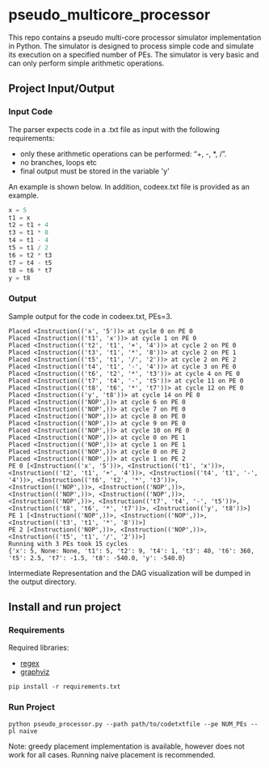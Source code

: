 # pseudo_multicore_processor

This repo contains a pseudo multi-core processor simulator implementation in Python. The simulator is designed to process simple code and simulate its execution on a specified number of PEs.
The simulator is very basic and can only perform simple arithmetic operations. 
## Project Input/Output

### Input Code
The parser expects code in a .txt file as input with the following requirements:
- only these arithmetic operations can be performed: “+, -, *,  /”.
- no branches, loops etc
- final output must be stored in the variable 'y'

An example is shown below. In addition, codeex.txt file is provided as an example.

```python
x = 5
t1 = x
t2 = t1 + 4
t3 = t1 * 8
t4 = t1 - 4
t5 = t1 / 2
t6 = t2 * t3
t7 = t4 - t5
t8 = t6 * t7
y = t8
```
### Output

Sample output for the code in codeex.txt, PEs=3.

```console
Placed <Instruction(('x', '5'))> at cycle 0 on PE 0
Placed <Instruction(('t1', 'x'))> at cycle 1 on PE 0
Placed <Instruction(('t2', 't1', '+', '4'))> at cycle 2 on PE 0
Placed <Instruction(('t3', 't1', '*', '8'))> at cycle 2 on PE 1
Placed <Instruction(('t5', 't1', '/', '2'))> at cycle 2 on PE 2
Placed <Instruction(('t4', 't1', '-', '4'))> at cycle 3 on PE 0
Placed <Instruction(('t6', 't2', '*', 't3'))> at cycle 4 on PE 0
Placed <Instruction(('t7', 't4', '-', 't5'))> at cycle 11 on PE 0
Placed <Instruction(('t8', 't6', '*', 't7'))> at cycle 12 on PE 0
Placed <Instruction(('y', 't8'))> at cycle 14 on PE 0
Placed <Instruction(('NOP',))> at cycle 6 on PE 0
Placed <Instruction(('NOP',))> at cycle 7 on PE 0
Placed <Instruction(('NOP',))> at cycle 8 on PE 0
Placed <Instruction(('NOP',))> at cycle 9 on PE 0
Placed <Instruction(('NOP',))> at cycle 10 on PE 0
Placed <Instruction(('NOP',))> at cycle 0 on PE 1
Placed <Instruction(('NOP',))> at cycle 1 on PE 1
Placed <Instruction(('NOP',))> at cycle 0 on PE 2
Placed <Instruction(('NOP',))> at cycle 1 on PE 2
PE 0 [<Instruction(('x', '5'))>, <Instruction(('t1', 'x'))>, <Instruction(('t2', 't1', '+', '4'))>, <Instruction(('t4', 't1', '-', '4'))>, <Instruction(('t6', 't2', '*', 't3'))>, <Instruction(('NOP',))>, <Instruction(('NOP',))>, <Instruction(('NOP',))>, <Instruction(('NOP',))>, <Instruction(('NOP',))>, <Instruction(('t7', 't4', '-', 't5'))>, <Instruction(('t8', 't6', '*', 't7'))>, <Instruction(('y', 't8'))>]
PE 1 [<Instruction(('NOP',))>, <Instruction(('NOP',))>, <Instruction(('t3', 't1', '*', '8'))>]
PE 2 [<Instruction(('NOP',))>, <Instruction(('NOP',))>, <Instruction(('t5', 't1', '/', '2'))>]
Running with 3 PEs took 15 cycles
{'x': 5, None: None, 't1': 5, 't2': 9, 't4': 1, 't3': 40, 't6': 360, 't5': 2.5, 't7': -1.5, 't8': -540.0, 'y': -540.0}
```
Intermediate Representation and the DAG visualization will be dumped in the output directory.

## Install and run project

### Requirements 

Required libraries:
- [regex](https://pypi.org/project/regex/)
- [graphviz](https://pypi.org/project/graphviz/)
```console
pip install -r requirements.txt 
```

### Run Project

```console
python pseudo_processor.py --path path/to/codetxtfile --pe NUM_PEs --pl naive
```
Note: greedy placement implementation is available, however does not work for all cases. Running naive placement is recommended. 
